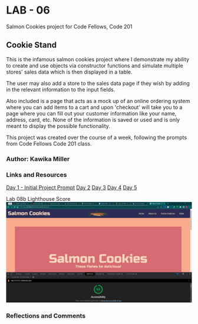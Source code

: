 # LAB - 06
Salmon Cookies project for Code Fellows, Code 201

## Cookie Stand
This is the infamous salmon cookies project where I demonstrate my ability to create and use objects via constructor functions and simulate multiple stores' sales data which is then displayed in a table. 

The user may also add a store to the sales data page if they wish by adding in the relevant information to the input fields.

Also included is a page that acts as a mock up of an online ordering system where you can add items to a cart and upon 'checkout' will take you to a page where you can fill out your customer information like your name, address, card, etc. None of the information is saved or used and is only meant to display the possible functionality.

This project was created over the course of a week, following the prompts from Code Fellows Code 201 class.

### Author: Kawika Miller

### Links and Resources

[Day 1 - Initial Project Prompt](https://github.com/codefellows/seattle-201d96/tree/main/class-06/lab)
[Day 2](https://github.com/codefellows/seattle-201d96/tree/main/class-07/lab)
[Day 3](https://github.com/codefellows/seattle-201d96/tree/main/class-08/lab-b)
[Day 4](https://github.com/codefellows/seattle-201d96/tree/main/class-09/lab)
[Day 5](https://github.com/codefellows/seattle-201d96/tree/main/class-10/lab-b)


Lab 08b Lighthouse Score
![Lab08b Lighthouse Score](/img/lighthouse/lab08_lighthouse.JPG)

### Reflections and Comments

